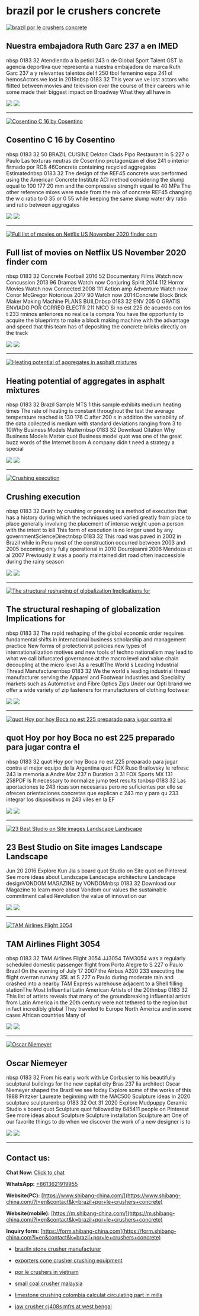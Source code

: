 # brazil por le crushers concrete

<a href="https://swt.shibang-china.com/?l=en&img&k=brazil+por+le+crushers+concrete" target="_blank">![brazil por le crushers concrete](http://static.shibang-china.com/all-800x300/1462.jpg)</a>

## Nuestra embajadora Ruth Garc 237 a en IMED
nbsp 0183 32 Atendiendo a la petici 243 n de Global Sport Talent GST la agencia deportiva que representa a nuestra embajadora de marca Ruth Garc 237 a y relevantes talentos del f 250 tbol femenino espa 241 ol hemosActors we lost in 2019nbsp 0183 32 This year we ve lost actors who flitted between movies and television over the course of their careers while some made their biggest impact on Broadway What they all have in


<a href="https://whatsapp.shibangsoft.com/WhatsApp.php" target="_blank" title="WhatsApp">![](http://static.shibang-china.com/icon/whatsapp.png)</a> <a href="https://swt.shibang-china.com/?l=en&icon&k=brazil+por+le+crushers+concrete" target="_blank">![](http://static.shibang-china.com/icon/chat-en.png)</a>

---

<a href="https://swt.shibang-china.com/?l=en&img&k=brazil+por+le+crushers+concrete" target="_blank">![Cosentino C 16 by Cosentino](http://static.shibang-china.com/all-800x300/136.jpg)</a>

## Cosentino C 16 by Cosentino
nbsp 0183 32 50 BRAZIL CUISINE Dekton Clads Pipo Restaurant in S 227 o Paulo Las texturas neutras de Cosentino protagonizan el dise 241 o interior firmado por RCB 46Concrete containing recycled aggregates Estimatednbsp 0183 32 The design of the REF45 concrete was performed using the American Concrete Institute ACI method considering the slump equal to 100 177 20 mm and the compressive strength equal to 40 MPa The other reference mixes were made from the mix of concrete REF45 changing the w c ratio to 0 35 or 0 55 while keeping the same slump water dry ratio and ratio between aggregates


<a href="https://whatsapp.shibangsoft.com/WhatsApp.php" target="_blank" title="WhatsApp">![](http://static.shibang-china.com/icon/whatsapp.png)</a> <a href="https://swt.shibang-china.com/?l=en&icon&k=brazil+por+le+crushers+concrete" target="_blank">![](http://static.shibang-china.com/icon/chat-en.png)</a>

---

<a href="https://swt.shibang-china.com/?l=en&img&k=brazil+por+le+crushers+concrete" target="_blank">![Full list of movies on Netflix US November 2020 finder com](http://static.shibang-china.com/all-800x300/1371.jpg)</a>

## Full list of movies on Netflix US November 2020 finder com
nbsp 0183 32 Concrete Football 2016 52 Documentary Films Watch now Concussion 2013 96 Dramas Watch now Conjuring Spirit 2014 112 Horror Movies Watch now Connected 2008 111 Action amp Adventure Watch now Conor McGregor Notorious 2017 90 Watch now 2014Concrete Block Brick Maker Making Machine PLANS BUILDnbsp 0183 32 ENV 205 O GRATIS ENVIADO POR CORREO ELECTR 211 NICO Si no est 225 de acuerdo con los t 233 rminos anteriores no realice la compra You have the opportunity to acquire the blueprints to make a block making machine with the advantage and speed that this team has of depositing the concrete bricks directly on the track


<a href="https://whatsapp.shibangsoft.com/WhatsApp.php" target="_blank" title="WhatsApp">![](http://static.shibang-china.com/icon/whatsapp.png)</a> <a href="https://swt.shibang-china.com/?l=en&icon&k=brazil+por+le+crushers+concrete" target="_blank">![](http://static.shibang-china.com/icon/chat-en.png)</a>

---

<a href="https://swt.shibang-china.com/?l=en&img&k=brazil+por+le+crushers+concrete" target="_blank">![Heating potential of aggregates in asphalt mixtures](http://static.shibang-china.com/all-800x300/275.jpg)</a>

## Heating potential of aggregates in asphalt mixtures
nbsp 0183 32 Brazil Sample MTS 1 this sample exhibits medium heating times The rate of heating is constant throughout the test the average temperature reached is 130 176 C after 200 s in addition the variability of the data collected is medium with standard deviations ranging from 3 to 10Why Business Models Matternbsp 0183 32 Download Citation Why Business Models Matter quot Business model quot was one of the great buzz words of the Internet boom A company didn t need a strategy a special


<a href="https://whatsapp.shibangsoft.com/WhatsApp.php" target="_blank" title="WhatsApp">![](http://static.shibang-china.com/icon/whatsapp.png)</a> <a href="https://swt.shibang-china.com/?l=en&icon&k=brazil+por+le+crushers+concrete" target="_blank">![](http://static.shibang-china.com/icon/chat-en.png)</a>

---

<a href="https://swt.shibang-china.com/?l=en&img&k=brazil+por+le+crushers+concrete" target="_blank">![Crushing execution](http://static.shibang-china.com/all-800x300/792.jpg)</a>

## Crushing execution
nbsp 0183 32 Death by crushing or pressing is a method of execution that has a history during which the techniques used varied greatly from place to place generally involving the placement of intense weight upon a person with the intent to kill This form of execution is no longer used by any governmentScienceDirectnbsp 0183 32 This road was paved in 2002 in Brazil while in Peru most of the construction occurred between 2003 and 2005 becoming only fully operational in 2010 Dourojeanni 2006 Mendoza et al 2007 Previously it was a poorly maintained dirt road often inaccessible during the rainy season


<a href="https://whatsapp.shibangsoft.com/WhatsApp.php" target="_blank" title="WhatsApp">![](http://static.shibang-china.com/icon/whatsapp.png)</a> <a href="https://swt.shibang-china.com/?l=en&icon&k=brazil+por+le+crushers+concrete" target="_blank">![](http://static.shibang-china.com/icon/chat-en.png)</a>

---

<a href="https://swt.shibang-china.com/?l=en&img&k=brazil+por+le+crushers+concrete" target="_blank">![The structural reshaping of globalization Implications for](http://static.shibang-china.com/all-800x300/801.jpg)</a>

## The structural reshaping of globalization Implications for
nbsp 0183 32 The rapid reshaping of the global economic order requires fundamental shifts in international business scholarship and management practice New forms of protectionist policies new types of internationalization motives and new tools of techno nationalism may lead to what we call bifurcated governance at the macro level and value chain decoupling at the micro level As a resultThe World s Leading Industrial Thread Manufacturernbsp 0183 32 We the world s leading industrial thread manufacturer serving the Apparel and Footwear industries and Speciality markets such as Automotive and Fibre Optics Zips Under our Opti brand we offer a wide variety of zip fasteners for manufacturers of clothing footwear


<a href="https://whatsapp.shibangsoft.com/WhatsApp.php" target="_blank" title="WhatsApp">![](http://static.shibang-china.com/icon/whatsapp.png)</a> <a href="https://swt.shibang-china.com/?l=en&icon&k=brazil+por+le+crushers+concrete" target="_blank">![](http://static.shibang-china.com/icon/chat-en.png)</a>

---

<a href="https://swt.shibang-china.com/?l=en&img&k=brazil+por+le+crushers+concrete" target="_blank">![quot Hoy por hoy Boca no est 225 preparado para jugar contra el](http://static.shibang-china.com/all-800x300/382.jpg)</a>

## quot Hoy por hoy Boca no est 225 preparado para jugar contra el
nbsp 0183 32 quot Hoy por hoy Boca no est 225 preparado para jugar contra el mejor equipo de la Argentina quot FOX Ruso Brailovsky le refresc 243 la memoria a Andre Mar 237 n Duration 3 31 FOX Sports MX 131 258PDF Is It necessary to normalize jump test results tonbsp 0183 32 Las aportaciones te 243 ricas son necesarias pero no suficientes por ello se ofrecen orientaciones concretas que explican c 243 mo y para qu 233 integrar los dispositivos m 243 viles en la EF


<a href="https://whatsapp.shibangsoft.com/WhatsApp.php" target="_blank" title="WhatsApp">![](http://static.shibang-china.com/icon/whatsapp.png)</a> <a href="https://swt.shibang-china.com/?l=en&icon&k=brazil+por+le+crushers+concrete" target="_blank">![](http://static.shibang-china.com/icon/chat-en.png)</a>

---

<a href="https://swt.shibang-china.com/?l=en&img&k=brazil+por+le+crushers+concrete" target="_blank">![23 Best Studio on Site images Landscape Landscape](http://static.shibang-china.com/all-800x300/1335.jpg)</a>

## 23 Best Studio on Site images Landscape Landscape
Jun 20 2016 Explore Kun Jia s board quot Studio on Site quot on Pinterest See more ideas about Landscape Landscape architecture Landscape designVONDOM MAGAZINE by VONDOMnbsp 0183 32 Download our Magazine to learn more about Vondom our values the sustainable commitment called Revolution the value of innovation our


<a href="https://whatsapp.shibangsoft.com/WhatsApp.php" target="_blank" title="WhatsApp">![](http://static.shibang-china.com/icon/whatsapp.png)</a> <a href="https://swt.shibang-china.com/?l=en&icon&k=brazil+por+le+crushers+concrete" target="_blank">![](http://static.shibang-china.com/icon/chat-en.png)</a>

---

<a href="https://swt.shibang-china.com/?l=en&img&k=brazil+por+le+crushers+concrete" target="_blank">![TAM Airlines Flight 3054](http://static.shibang-china.com/all-800x300/1266.jpg)</a>

## TAM Airlines Flight 3054
nbsp 0183 32 TAM Airlines Flight 3054 JJ3054 TAM3054 was a regularly scheduled domestic passenger flight from Porto Alegre to S 227 o Paulo Brazil On the evening of July 17 2007 the Airbus A320 233 executing the flight overran runway 35L at S 227 o Paulo during moderate rain and crashed into a nearby TAM Express warehouse adjacent to a Shell filling stationThe Most Influential Latin American Artists of the 20thnbsp 0183 32 This list of artists reveals that many of the groundbreaking influential artists from Latin America in the 20th century were not tethered to the region but in fact incredibly global They traveled to Europe North America and in some cases African countries Many of


<a href="https://whatsapp.shibangsoft.com/WhatsApp.php" target="_blank" title="WhatsApp">![](http://static.shibang-china.com/icon/whatsapp.png)</a> <a href="https://swt.shibang-china.com/?l=en&icon&k=brazil+por+le+crushers+concrete" target="_blank">![](http://static.shibang-china.com/icon/chat-en.png)</a>

---

<a href="https://swt.shibang-china.com/?l=en&img&k=brazil+por+le+crushers+concrete" target="_blank">![Oscar Niemeyer](http://static.shibang-china.com/all-800x300/1274.jpg)</a>

## Oscar Niemeyer
nbsp 0183 32 From his early work with Le Corbusier to his beautifully sculptural buildings for the new capital city Bras 237 lia architect Oscar Niemeyer shaped the Brazil we see today Explore some of the works of this 1988 Pritzker Laureate beginning with the MAC500 Sculpture ideas in 2020 sculpture sculpturenbsp 0183 32 Oct 31 2020 Explore Mudpuppy Ceramic Studio s board quot Sculpture quot followed by 845411 people on Pinterest See more ideas about Sculpture Sculpture installation Sculpture art One of our favorite things to do when we discover the work of a new designer is to


<a href="https://whatsapp.shibangsoft.com/WhatsApp.php" target="_blank" title="WhatsApp">![](http://static.shibang-china.com/icon/whatsapp.png)</a> <a href="https://swt.shibang-china.com/?l=en&icon&k=brazil+por+le+crushers+concrete" target="_blank">![](http://static.shibang-china.com/icon/chat-en.png)</a>

---
## Contact us:

**Chat Now:** [Click to chat](https://swt.shibang-china.com?l=en&contact&k=brazil+por+le+crushers+concrete)

**WhatsApp:**  [+8613621919955](https://whatsapp.shibangsoft.com/WhatsApp.php)

**Website(PC):** [https://www.shibang-china.com/](https://www.shibang-china.com/?l=en&contact&k=brazil+por+le+crushers+concrete)

**Website(mobile):** [https://m.shibang-china.com/](https://m.shibang-china.com/?l=en&contact&k=brazil+por+le+crushers+concrete)

**Inquiry form:** [https://form.shibang-china.com](https://form.shibang-china.com?l=en&contact&k=brazil+por+le+crushers+concrete)

* [braziln stone crusher manufacturer](../165/braziln%20stone%20crusher%20manufacturer.md)

* [exporters cone crusher crushing equipment](../170/exporters%20cone%20crusher%20crushing%20equipment.md)

* [por le crushers in vietnam](../168/por%20le%20crushers%20in%20vietnam.md)

* [small coal crusher malaysia](../168/small%20coal%20crusher%20malaysia.md)

* [limestone crushing colombia calculat circulating part in mills](../169/limestone%20crushing%20colombia%20calculat%20circulating%20part%20in%20mills.md)

* [jaw crusher cj408s mfrs at west bengal](../165/jaw%20crusher%20cj408s%20mfrs%20at%20west%20bengal.md)